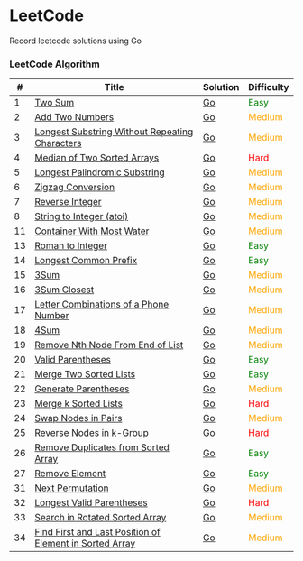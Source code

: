 # LeetCode

Record leetcode solutions using Go

### LeetCode Algorithm

| #   | Title                                                                                                                                            | Solution                                                                                                        | Difficulty                       |
|-----|--------------------------------------------------------------------------------------------------------------------------------------------------|-----------------------------------------------------------------------------------------------------------------|----------------------------------|
| 1   | [Two Sum](https://leetcode.cn/problems/two-sum/)                                                                                                 | [Go](./alg/go/twoSum/twoSum.go)                                                                                 | <font color=green>Easy</font>    |
| 2   | [Add Two Numbers](https://leetcode.cn/problems/add-two-numbers/)                                                                                 | [Go](./alg/go/addTwoNumbers/addTwoNumbers.go)                                                                   | <font color=orange>Medium</font> |
| 3   | [Longest Substring Without Repeating Characters](https://leetcode.cn/problems/longest-substring-without-repeating-characters/)                   | [Go](./alg/go/longestSubstringWithoutRepeatingCharacters/longestSubstringWithoutRepeatingCharacters.go)         | <font color=orange>Medium</font> |
| 4   | [Median of Two Sorted Arrays](https://leetcode.cn/problems/median-of-two-sorted-arrays/)                                                         | [Go](./alg/go/medianOfTwoSortedArrays/medianOfTwoSortedArrays.go)                                               | <font color=red>Hard</font>      |
| 5   | [Longest Palindromic Substring](https://leetcode.cn/problems/longest-palindromic-substring/)                                                     | [Go](./alg/go/longestPalindromicSubstring/longestPalindromicSubstring.2.go)                                     | <font color=orange>Medium</font> |
| 6   | [Zigzag Conversion](https://leetcode.cn/problems/zigzag-conversion/)                                                                             | [Go](./alg/go/zigzagConversion/zigzagConversion.go)                                                             | <font color=orange>Medium</font> |
| 7   | [Reverse Integer](https://leetcode.cn/problems/reverse-integer/)                                                                                 | [Go](./alg/go/reverseInteger/reverseInteger.go)                                                                 | <font color=orange>Medium</font> |
| 8   | [String to Integer (atoi)](https://leetcode.cn/problems/string-to-integer-atoi/)                                                                 | [Go](./alg/go/stringToIntegerAtoi/stringToIntegerAtoi.go)                                                       | <font color=orange>Medium</font> |
| 11  | [Container With Most Water](https://leetcode.cn/problems/container-with-most-water/)                                                             | [Go](./alg/go/containerWithMostWater/containerWithMostWater.go)                                                 | <font color=orange>Medium</font> |
| 13  | [Roman to Integer](https://leetcode.cn/problems/roman-to-integer/)                                                                               | [Go](./alg/go/romanToInteger/romanToInteger2.go)                                                                | <font color=green>Easy</font>    |
| 14  | [Longest Common Prefix](https://leetcode.cn/problems/longest-common-prefix/)                                                                     | [Go](./alg/go/longestCommonPrefix/longestCommonPrefix2.go)                                                      | <font color=green>Easy</font>    |
| 15  | [3Sum](https://leetcode.cn/problems/3sum/)                                                                                                       | [Go](./alg/go/3Sum/3Sum.go)                                                                                     | <font color=orange>Medium</font> |
| 16  | [3Sum Closest](https://leetcode.cn/problems/3sum-closest/)                                                                                       | [Go](./alg/go/3sumClosest/3sumClosest.go)                                                                       | <font color=orange>Medium</font> |
| 17  | [Letter Combinations of a Phone Number](https://leetcode.cn/problems/letter-combinations-of-a-phone-number/)                                     | [Go](./alg/go/letterCombinationsOfAPhoneNumber/letterCombinationsOfAPhoneNumber2.go)                            | <font color=orange>Medium</font> |
| 18  | [4Sum](https://leetcode.cn/problems/4sum/)                                                                                                       | [Go](./alg/go/4sum/4sum.go)                                                                                     | <font color=orange>Medium</font> |
| 19  | [Remove Nth Node From End of List](https://leetcode.cn/problems/remove-nth-node-from-end-of-list/)                                               | [Go](./alg/go/removeNthNodeFromEndOfList/removeNthNodeFromEndOfList.go)                                         | <font color=orange>Medium</font> |
| 20  | [Valid Parentheses](https://leetcode.cn/problems/valid-parentheses/)                                                                             | [Go](./alg/go/validParentheses/validParentheses.go)                                                             | <font color=green>Easy</font>    |
| 21  | [Merge Two Sorted Lists](https://leetcode.cn/problems/merge-two-sorted-lists/)                                                                   | [Go](./alg/go/mergeTwoSortedLists/mergeTwoSortedLists.go)                                                       | <font color=green>Easy</font>    |
| 22  | [Generate Parentheses](https://leetcode.cn/problems/generate-parentheses/)                                                                       | [Go](./alg/go/generateParentheses/generateParentheses.go)                                                       | <font color=orange>Medium</font> |
| 23  | [Merge k Sorted Lists](https://leetcode.cn/problems/merge-k-sorted-lists/)                                                                       | [Go](./alg/go/mergeKSortedLists/mergeKSortedLists.go)                                                           | <font color=red>Hard</font>      |
| 24  | [Swap Nodes in Pairs](https://leetcode.cn/problems/swap-nodes-in-pairs/)                                                                         | [Go](./alg/go/swapNodesInPairs/swapNodesInPairs.go)                                                             | <font color=orange>Medium</font> |
| 25  | [Reverse Nodes in k-Group](https://leetcode.cn/problems/reverse-nodes-in-k-group/)                                                               | [Go](./alg/go/reverseNodesInKGroup/reverseNodesInKGroup.go)                                                     | <font color=red>Hard</font>      |
| 26  | [Remove Duplicates from Sorted Array](https://leetcode.cn/problems/remove-duplicates-from-sorted-array/)                                         | [Go](./alg/go/removeDuplicatesFromSortedArray/removeDuplicatesFromSortedArray2.go)                              | <font color=green>Easy</font>    |
| 27  | [Remove Element](https://leetcode.cn/problems/remove-element/)                                                                                   | [Go](./alg/go/removeElement/removeElement.go)                                                                   | <font color=green>Easy</font>    |
| 31  | [Next Permutation](https://leetcode.cn/problems/next-permutation/)                                                                               | [Go](./alg/go/nextPermutation/nextPermutation.go)                                                               | <font color=orange>Medium</font> |
| 32  | [Longest Valid Parentheses](https://leetcode.cn/problems/longest-valid-parentheses/)                                                             | [Go](./alg/go/longestValidParentheses/longestValidParentheses.go)                                               | <font color=red>Hard</font>      |
| 33  | [Search in Rotated Sorted Array](https://leetcode.cn/problems/search-in-rotated-sorted-array/)                                                   | [Go](./alg/go/searchInRotatedSortedArray/searchInRotatedSortedArray.go)                                         | <font color=orange>Medium</font> |
| 34  | [Find First and Last Position of Element in Sorted Array](https://leetcode.cn/problems/find-first-and-last-position-of-element-in-sorted-array/) | [Go](./alg/go/findFirstAndLastPositionOfElementInSortedArray/findFirstAndLastPositionOfElementInSortedArray.go) | <font color=orange>Medium</font> |

